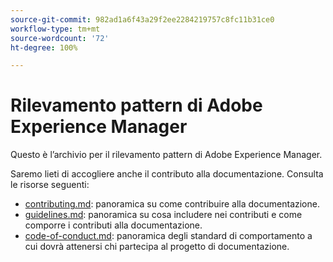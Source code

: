 ```yaml
---
source-git-commit: 982ad1a6f43a29f2ee2284219757c8fc11b31ce0
workflow-type: tm+mt
source-wordcount: '72'
ht-degree: 100%

---
```

# Rilevamento pattern di Adobe Experience Manager

Questo è l’archivio per il rilevamento pattern di Adobe Experience Manager.

Saremo lieti di accogliere anche il contributo alla documentazione. Consulta le risorse seguenti:

* [contributing.md](contributing.md): panoramica su come contribuire alla documentazione.
* [guidelines.md](guidelines.md): panoramica su cosa includere nei contributi e come comporre i contributi alla documentazione.
* [code-of-conduct.md](code-of-conduct.md): panoramica degli standard di comportamento a cui dovrà attenersi chi partecipa al progetto di documentazione.
